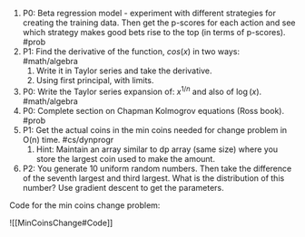 1) P0: Beta regression model - experiment with different strategies for creating the training data. Then get the p-scores for each action and see which strategy makes good bets rise to the top (in terms of p-scores). #prob 
2) P1: Find the derivative of the function, $cos(x)$ in two ways: #math/algebra 
	1) Write it in Taylor series and take the derivative.
	2) Using first principal, with limits.
3) P0: Write the Taylor series expansion of: $x^{1/n}$ and also of $\log(x)$. #math/algebra 
4) P0: Complete section on Chapman Kolmogrov equations (Ross book). #prob 
5) P1: Get the actual coins in the min coins needed for change problem in O(n) time. #cs/dynprogr 
	1) Hint: Maintain an array similar to dp array (same size) where you store the largest coin used to make the amount.
6) P2: You generate 10 uniform random numbers. Then take the difference of the seventh largest and third largest. What is the distribution of this number? Use gradient descent to get the parameters.

Code for the min coins change problem:

![[MinCoinsChange#Code]]
